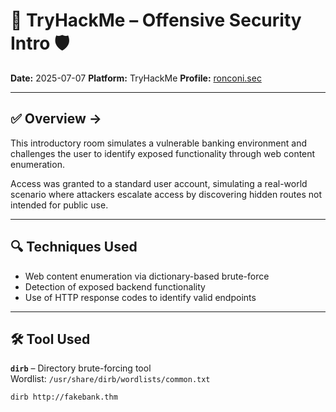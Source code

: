 # 🧠 TryHackMe – Offensive Security Intro 🛡️

**Date:** 2025-07-07
**Platform:** TryHackMe
**Profile:** [ronconi.sec](https://tryhackme.com/p/ronconi.sec)

---

## ✅ Overview ->
This introductory room simulates a vulnerable banking environment and challenges the user to identify exposed functionality through web content enumeration.

Access was granted to a standard user account, simulating a real-world scenario where attackers escalate access by discovering hidden routes not intended for public use.

---

## 🔍 Techniques Used
- Web content enumeration via dictionary-based brute-force
- Detection of exposed backend functionality
- Use of HTTP response codes to identify valid endpoints

---

## 🛠 Tool Used

**`dirb`** – Directory brute-forcing tool  
Wordlist: `/usr/share/dirb/wordlists/common.txt`

```bash
dirb http://fakebank.thm

